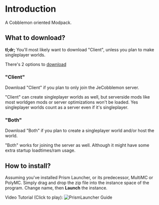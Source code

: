 # Introduction
A Cobblemon oriented Modpack.

## What to download?
<b>tl;dr;</b> You'll most likely want to download "Client", unless you plan to make singleplayer worlds.

There's 2 options to [download](https://github.com/WxAaRoNxW/JeCobblemon-Modpack/releases/tag/v1)

### "Client"
Download "Client" if you plan to only join the JeCobblemon server.

"Client" can create singleplayer worlds as well, but serverside mods like most worldgen mods or server optimizations won't be loaded. Yes singleplayer worlds count as a server even if it's singleplayer.

### "Both"
Download "Both" if you plan to create a singleplayer world and/or host the world.

"Both" works for joining the server as well. Although it might have some extra startup loadtimes/ram usage.

## How to install?
Assuming you've installed Prism Launcher, or its predecessor, MultiMC or PolyMC. 
Simply drag and drop the zip file into the instance space of the program. Change name, then <b>Launch</b> the instance.

Video Tutorial (Click to play):
![PrismLauncher Guide](https://github.com/user-attachments/assets/29ca5bd8-28a6-401e-8bfc-e4258e150dfa)

